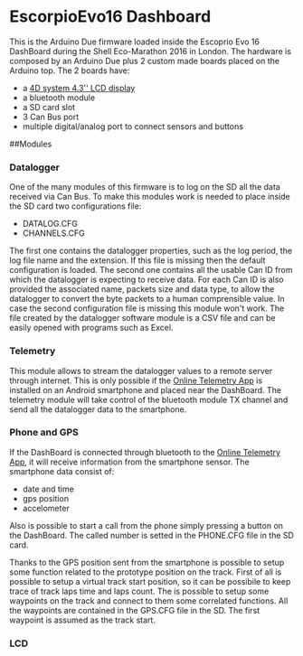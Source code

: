 # EscorpioEvo16 Dashboard
This is the Arduino Due firmware loaded inside the Escoprio Evo 16 DashBoard during the Shell Eco-Marathon 2016 in London.
The hardware is composed by an Arduino Due plus 2 custom made boards placed on the Arduino top. 
The 2 boards have:
 - a [4D system 4.3'' LCD display](http://www.4dsystems.com.au/product/uLCD_43/)
 - a bluetooth module
 - a SD card slot
 - 3 Can Bus port 
 - multiple digital/analog port to connect sensors and buttons

##Modules
### Datalogger
One of the many modules of this firmware is to log on the SD all the data received via Can Bus. 
To make this modules work is needed to place inside the SD card two configurations file:
- DATALOG.CFG
- CHANNELS.CFG

The first one contains the datalogger properties, such as the log period, the log file name and the extension.
If this file is missing then the default configuration is loaded.
The second one contains all the usable Can ID from which the datalogger is expecting to receive data.
For each Can ID is also provided the associated name, packets size and data type, to allow the datalogger to convert the byte packets to a human comprensible value.
In case the second configuration file is missing this module won't work.
The file created by the datalogger software module is a CSV file and can be easily opened with programs such as Excel.

### Telemetry
This module allows to stream the datalogger values to a remote server through internet. This is only possible if the [Online Telemetry App](https://github.com/DavideMalvezzi/EscorpioEvo16-OnlineTelemetry) is installed on an Android smartphone and placed near the DashBoard.
The telemetry module will take control of the bluetooth module TX channel and send all the datalogger data to the smartphone.

### Phone and GPS
If the DashBoard is connected through bluetooth to the [Online Telemetry App](https://github.com/DavideMalvezzi/EscorpioEvo16-OnlineTelemetry), it will receive information from the smartphone sensor.
The smartphone data consist of:
- date and time
- gps position
- accelometer 

Also is possible to start a call from the phone simply pressing a button on the DashBoard. The called number is setted in the PHONE.CFG file in the SD card. 

Thanks to the GPS position sent from the smartphone is possible to setup some function related to the prototype position on the track.
First of all is possible to setup a virtual track start position, so it can be possibile to keep trace of track laps time and laps count. The is possible to setup some waypoints on the track and connect to them some correlated functions.
All the waypoints are contained in the GPS.CFG file in the SD. The first waypoint is assumed as the track start.

### LCD

